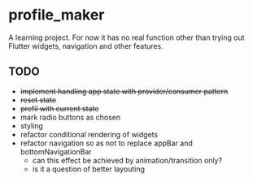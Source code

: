 # profile_maker

A learning project. For now it has no real function other than trying out Flutter widgets, navigation and other features.

## TODO
- ~~implement handling app state with provider/consumer pattern~~
- ~~reset state~~
- ~~prefil with current state~~
- mark radio buttons as chosen
- styling
- refactor conditional rendering of widgets
- refactor navigation so as not to replace appBar and bottomNavigationBar 
  - can this effect be achieved by animation/transition only?
  - is it a question of better layouting
